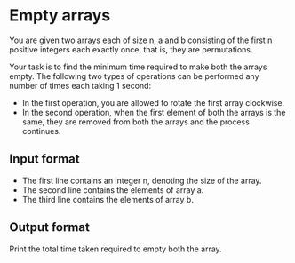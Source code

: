 # Empty arrays

You are given two arrays each of size n, a and b consisting of the first n positive integers each exactly once, that is, they are permutations.

Your task is to find the minimum time required to make both the arrays empty. The following two types of operations can be performed any number of times each taking 1 second:

- In the first operation, you are allowed to rotate the first array clockwise.
- In the second operation, when the first element of both the arrays is the same, they are removed from both the arrays and the process continues.

## Input format

- The first line contains an integer n, denoting the size of the array.
- The second line contains the elements of array a.
- The third line contains the elements of array b.

## Output format

Print the total time taken required to empty both the array.

